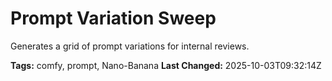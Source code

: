 # Prompt Variation Sweep

Generates a grid of prompt variations for internal reviews.

**Tags:** comfy, prompt, Nano-Banana
**Last Changed:** 2025-10-03T09:32:14Z
